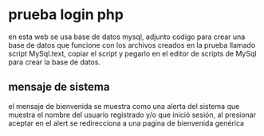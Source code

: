 # prueba login php
en esta web se usa base de datos mysql, adjunto codigo para crear una base de datos que funcione con los archivos creados en la prueba llamado script MySql.text, copiar el script y pegarlo en el editor de scripts de MySql para crear la base de datos.

## mensaje de sistema
el mensaje de bienvenida se muestra como una alerta del sistema que muestra el nombre del usuario registrado y/o que inició sesión, al presionar aceptar en el alert se redirecciona a una pagina de bienvenida genérica 